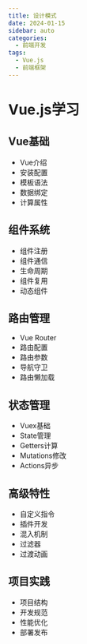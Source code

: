 ```yaml
---
title: 设计模式
date: 2024-01-15
sidebar: auto
categories:
  - 前端开发
tags:
  - Vue.js
  - 前端框架
---
```


# Vue.js学习

## Vue基础
- Vue介绍
- 安装配置
- 模板语法
- 数据绑定
- 计算属性

## 组件系统
- 组件注册
- 组件通信
- 生命周期
- 组件复用
- 动态组件

## 路由管理
- Vue Router
- 路由配置
- 路由参数
- 导航守卫
- 路由懒加载

## 状态管理
- Vuex基础
- State管理
- Getters计算
- Mutations修改
- Actions异步

## 高级特性
- 自定义指令
- 插件开发
- 混入机制
- 过滤器
- 过渡动画

## 项目实践
- 项目结构
- 开发规范
- 性能优化
- 部署发布 